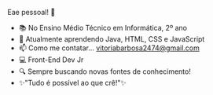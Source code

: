 Eae pessoal! 👋

- 📚 No Ensino Médio Técnico em Informática, 2º ano
- 🌱 Atualmente aprendendo Java, HTML, CSS e JavaScript
- 📫 Como me contatar... vitoriabarbosa2474@gmail.com
- 💻 Front-End Dev Jr
- 🔍 Sempre buscando novas fontes de conhecimento!
- ✨"Tudo é possível ao que crê!"✨

<!--
**vitoriabarbosa/vitoriabarbosa** is a ✨ _special_ ✨ repository because its `README.md` (this file) appears on your GitHub profile.

Here are some ideas to get you started:

- 🔭 I’m currently working on ...
- 🌱 I’m currently learning ...
- 👯 I’m looking to collaborate on ...
- 🤔 I’m looking for help with ...
- 💬 Ask me about ...
- 📫 How to reach me: ...
- 😄 Pronouns: ...
- ⚡ Fun fact: ...
-->
